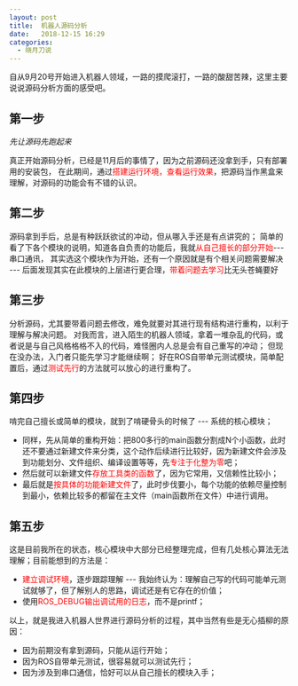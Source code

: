 ```yaml
---
layout: post
title:  机器人源码分析
date:   2018-12-15 16:29
categories:
  - 晓月刀说
---
```


自从9月20号开始进入机器人领域，一路的摸爬滚打，一路的酸甜苦辣，这里主要说说源码分析方面的感受吧。

<!-- More -->

## 第一步
*先让源码先跑起来*

真正开始源码分析，已经是11月后的事情了，因为之前源码还没拿到手，只有部署用的安装包，
在此期间，通过<font color="red">搭建运行环境，查看运行效果</font>，把源码当作黑盒来理解，对源码的功能会有不错的认识。

## 第二步
源码拿到手后，总是有种跃跃欲试的冲动，但从哪入手还是有点讲究的；
简单的看了下各个模块的说明，知道各自负责的功能后，我就<font color="red">从自己擅长的部分开始</font>---串口通讯，
其实选这个模块作为开始，还有一个原因就是有个相关问题需要解决 --- 后面发现其实在此模块的上层进行更合理，<font color="red">带着问题去学习</font>比无头苍蝇要好

## 第三步
分析源码，尤其要带着问题去修改，难免就要对其进行现有结构进行重构，以利于理解与解决问题。
对我而言，进入陌生的机器人领域，拿着一堆杂乱的代码，或者说是与自己风格格格不入的代码，难怪圈内人总是会有自己重写的冲动；
但现在没办法，入门者只能先学习才能继续啊；
好在ROS自带单元测试模块，简单配置后，通过<font color="red">测试先行</font>的方法就可以放心的进行重构了。

## 第四步
啃完自己擅长或简单的模块，就到了啃硬骨头的时候了 --- 系统的核心模块；
* 同样，先从简单的重构开始：把800多行的main函数分割成N个小函数，此时还不要通过新建文件来分类，这个动作后续进行比较好，因为新建文件会涉及到功能划分、文件组织、编译设置等等，先<font color="red">专注于化整为零</font>吧；
* 然后就可以新建文件<font color="red">存放工具类的函数</font>了，因为它常用，又信赖性比较小；
* 最后就是<font color="red">按具体的功能新建文件</font>了，此时步伐要小，每个功能的依赖尽量控制到最小，依赖比较多的都留在主文件（main函数所在文件）中进行调用。

## 第五步
这是目前我所在的状态，核心模块中大部分已经整理完成，但有几处核心算法无法理解；目前能想到的方法是：
* <font color="red">建立调试环境</font>，逐步跟踪理解 --- 我始终认为：理解自己写的代码可能单元测试就够了，但了解别人的思路，调试还是有它存在的价值；
* 使用<font color="red">ROS_DEBUG输出调试用的日志</font>，而不是printf；

以上，就是我进入机器人世界进行源码分析的过程，其中当然有些是无心插柳的原因：
* 因为前期没有拿到源码，只能从运行开始；
* 因为ROS自带单元测试，很容易就可以测试先行；
* 因为涉及到串口通信，恰好可以从自己擅长的模块入手；
